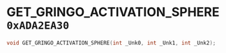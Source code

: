 # GET_GRINGO_ACTIVATION_SPHERE `0xADA2EA30`

```cpp
void GET_GRINGO_ACTIVATION_SPHERE(int _Unk0, int _Unk1, int _Unk2);
```